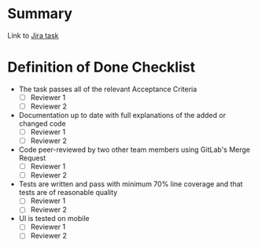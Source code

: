 # Summary

Link to [Jira task](url)

# Definition of Done Checklist

- The task passes all of the relevant Acceptance Criteria
    - [ ] Reviewer 1
    - [ ] Reviewer 2
- Documentation up to date with full explanations of the added or changed code
    - [ ] Reviewer 1
    - [ ] Reviewer 2
- Code peer-reviewed by two other team members using GitLab's Merge Request
    - [ ] Reviewer 1
    - [ ] Reviewer 2
- Tests are written and pass with minimum 70% line coverage and that tests are of reasonable quality
    - [ ] Reviewer 1
    - [ ] Reviewer 2
- UI is tested on mobile
    - [ ] Reviewer 1
    - [ ] Reviewer 2